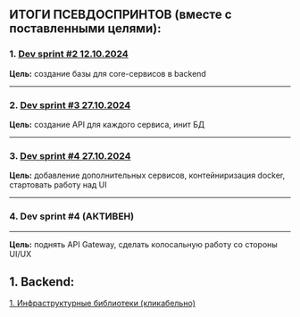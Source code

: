 ## **ИТОГИ ПСЕВДОСПРИНТОВ (вместе с поставленными целями):**

### 1. **[Dev sprint #2 12.10.2024](https://github.com/xefheh/envelope/pull/6)**

**Цель:** создание базы для core-сервисов в backend

- - -

### 2. **[Dev sprint #3 27.10.2024](https://github.com/xefheh/envelope/pull/13)**

**Цель:** создание API для каждого сервиса, инит БД

- - -

### 3. **[Dev sprint #4 27.10.2024](https://github.com/xefheh/envelope/pull/23)**

**Цель:** добавление дополнительных сервисов, контейниризация docker, стартовать работу над UI

- - -

### 4. **Dev sprint #4 (АКТИВЕН)**

- - -

**Цель:** поднять API Gateway, сделать колосальную работу со стороны UI/UX


## 1. Backend:

[1. Инфраструктурные библиотеки (кликабельно)](./envelope-backend/src/infrastructure)
